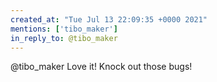 ```yaml
---
created_at: "Tue Jul 13 22:09:35 +0000 2021"
mentions: ['tibo_maker']
in_reply_to: @tibo_maker
---
```


@tibo_maker Love it! Knock out those bugs!